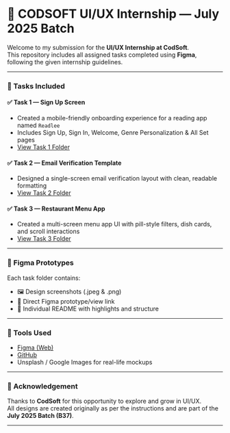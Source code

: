 # 🌟 CODSOFT UI/UX Internship — July 2025 Batch

Welcome to my submission for the **UI/UX Internship at CodSoft**.  
This repository includes all assigned tasks completed using **Figma**, following the given internship guidelines.

---

### 📁 Tasks Included

#### ✅ Task 1 — Sign Up Screen
- Created a mobile-friendly onboarding experience for a reading app named `Readlee`
- Includes Sign Up, Sign In, Welcome, Genre Personalization & All Set pages  
- [View Task 1 Folder](./Task%201%20-%20Mobile%20signup%20flow)

#### ✅ Task 2 — Email Verification Template
- Designed a single-screen email verification layout with clean, readable formatting  
- [View Task 2 Folder](./Task%202%20-%20Email%20Verification)
#### ✅ Task 3 — Restaurant Menu App
- Created a multi-screen menu app UI with pill-style filters, dish cards, and scroll interactions  
- [View Task 3 Folder](./Task%203%20-%20Restaurant%20Menu%20App)

---

### 🔗 Figma Prototypes

Each task folder contains:
- 🖼 Design screenshots (.jpeg & .png)
- 🔗 Direct Figma prototype/view link
- 📄 Individual README with highlights and structure

---

### 🧰 Tools Used

- [Figma (Web)](https://www.figma.com/)
- [GitHub](https://github.com/)
- Unsplash / Google Images for real-life mockups

---

### 🙌 Acknowledgement

Thanks to **CodSoft** for this opportunity to explore and grow in UI/UX.  
All designs are created originally as per the instructions and are part of the **July 2025 Batch (B37)**.

---
